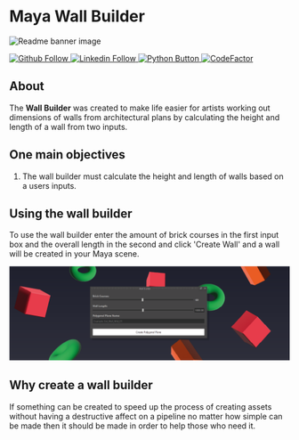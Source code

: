 # Maya Wall Builder

![Readme banner image](./static/builder-banner.png)

<a href="https://github.com/KieronJenkins" target="_blank"><img src="https://img.shields.io/badge/GitHub-100000?style=for-the-badge&logo=github&logoColor=white" alt="Github Follow">
<a href="https://uk.linkedin.com/in/kieronjenkins" target="_blank"><img src="https://img.shields.io/badge/LinkedIn-0077B5?style=for-the-badge&logo=linkedin&logoColor=white" alt="Linkedin Follow">
<a href="https://www.python.org/" target="_blank"><img src="https://img.shields.io/badge/Python-3776AB?style=for-the-badge&logo=python&logoColor=white" alt="Python Button">
[![CodeFactor](https://www.codefactor.io/repository/github/kieronjenkins/mayawallbuilder/badge)](https://www.codefactor.io/repository/github/kieronjenkins/mayawallbuilder)

## About
The **Wall Builder** was created to make life easier for artists working out dimensions of walls from architectural plans by calculating the height and length of a wall from two inputs.

## One main objectives
1. The wall builder must calculate the height and length of walls based on a users inputs.

## Using the wall builder
To use the wall builder enter the amount of brick courses in the first input box and the overall length in the second and click 'Create Wall' and a wall will be created in your Maya scene.

![Readme banner image](./static/builder-pic-banner.png)

## Why create a wall builder
If something can be created to speed up the process of creating assets without having a destructive affect on a pipeline no matter how simple can be made then it should be made in order to help those who need it.
